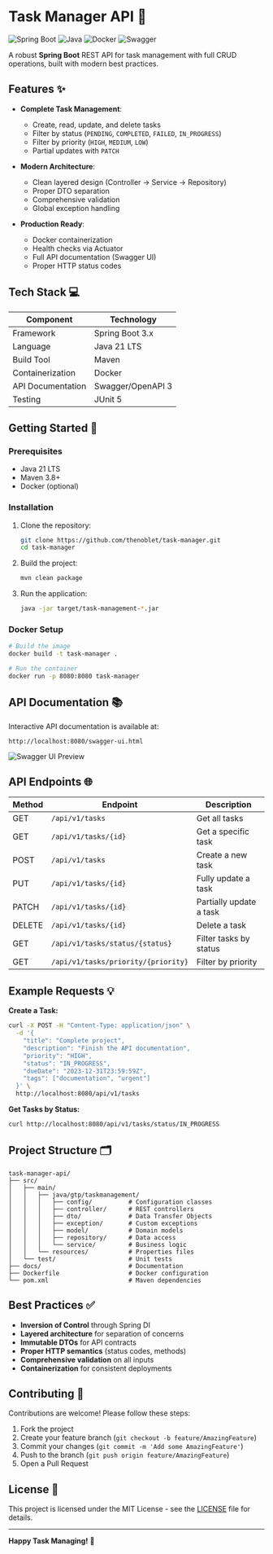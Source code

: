 # Task Manager API 🚀

![Spring Boot](https://img.shields.io/badge/Spring_Boot-2.7.0-green.svg)
![Java](https://img.shields.io/badge/Java-21-blue.svg)
![Docker](https://img.shields.io/badge/Docker-✓-blue.svg)
![Swagger](https://img.shields.io/badge/Swagger-UI-important)

A robust **Spring Boot** REST API for task management with full CRUD operations, built with modern best practices.

## Features ✨

- **Complete Task Management**:
    - Create, read, update, and delete tasks
    - Filter by status (`PENDING`, `COMPLETED`, `FAILED`, `IN_PROGRESS`)
    - Filter by priority (`HIGH`, `MEDIUM`, `LOW`)
    - Partial updates with `PATCH`

- **Modern Architecture**:
    - Clean layered design (Controller → Service → Repository)
    - Proper DTO separation
    - Comprehensive validation
    - Global exception handling

- **Production Ready**:
    - Docker containerization
    - Health checks via Actuator
    - Full API documentation (Swagger UI)
    - Proper HTTP status codes

## Tech Stack 💻

| Component           | Technology |
|---------------------|----------|
| Framework           | Spring Boot 3.x |
| Language            | Java 21 LTS |
| Build Tool          | Maven    |
| Containerization    | Docker   |
| API Documentation   | Swagger/OpenAPI 3 |
| Testing             | JUnit 5  |

## Getting Started 🏁

### Prerequisites

- Java 21 LTS
- Maven 3.8+
- Docker (optional)

### Installation

1. Clone the repository:
   ```bash
   git clone https://github.com/thenoblet/task-manager.git
   cd task-manager
   ```

2. Build the project:
   ```bash
   mvn clean package
   ```

3. Run the application:
   ```bash
   java -jar target/task-management-*.jar
   ```

### Docker Setup

```bash
# Build the image
docker build -t task-manager .

# Run the container
docker run -p 8080:8080 task-manager
```

## API Documentation 📚

Interactive API documentation is available at:
```
http://localhost:8080/swagger-ui.html
```

![Swagger UI Preview](docs/swagger-preview.png)

## API Endpoints 🌐

| Method | Endpoint                | Description                     |
|--------|-------------------------|---------------------------------|
| GET    | `/api/v1/tasks`         | Get all tasks                   |
| GET    | `/api/v1/tasks/{id}`    | Get a specific task             |
| POST   | `/api/v1/tasks`         | Create a new task               |
| PUT    | `/api/v1/tasks/{id}`    | Fully update a task             |
| PATCH  | `/api/v1/tasks/{id}`    | Partially update a task         |
| DELETE | `/api/v1/tasks/{id}`    | Delete a task                   |
| GET    | `/api/v1/tasks/status/{status}` | Filter tasks by status      |
| GET    | `/api/v1/tasks/priority/{priority}` | Filter by priority     |

## Example Requests 💡

**Create a Task:**
```bash
curl -X POST -H "Content-Type: application/json" \
  -d '{
    "title": "Complete project",
    "description": "Finish the API documentation",
    "priority": "HIGH",
    "status": "IN_PROGRESS",
    "dueDate": "2023-12-31T23:59:59Z",
    "tags": ["documentation", "urgent"]
  }' \
  http://localhost:8080/api/v1/tasks
```

**Get Tasks by Status:**
```bash
curl http://localhost:8080/api/v1/tasks/status/IN_PROGRESS
```

## Project Structure 🗂️

```
task-manager-api/
├── src/
│   ├── main/
│   │   ├── java/gtp/taskmanagement/
│   │   │   ├── config/          # Configuration classes
│   │   │   ├── controller/      # REST controllers
│   │   │   ├── dto/             # Data Transfer Objects
│   │   │   ├── exception/       # Custom exceptions
│   │   │   ├── model/           # Domain models
│   │   │   ├── repository/      # Data access
│   │   │   └── service/         # Business logic
│   │   └── resources/           # Properties files
│   └── test/                    # Unit tests
├── docs/                        # Documentation
├── Dockerfile                   # Docker configuration
└── pom.xml                      # Maven dependencies
```

## Best Practices ✅

- **Inversion of Control** through Spring DI
- **Layered architecture** for separation of concerns
- **Immutable DTOs** for API contracts
- **Proper HTTP semantics** (status codes, methods)
- **Comprehensive validation** on all inputs
- **Containerization** for consistent deployments

## Contributing 🤝

Contributions are welcome! Please follow these steps:

1. Fork the project
2. Create your feature branch (`git checkout -b feature/AmazingFeature`)
3. Commit your changes (`git commit -m 'Add some AmazingFeature'`)
4. Push to the branch (`git push origin feature/AmazingFeature`)
5. Open a Pull Request

## License 📄

This project is licensed under the MIT License - see the [LICENSE](LICENSE) file for details.

---

**Happy Task Managing!** 🎉
